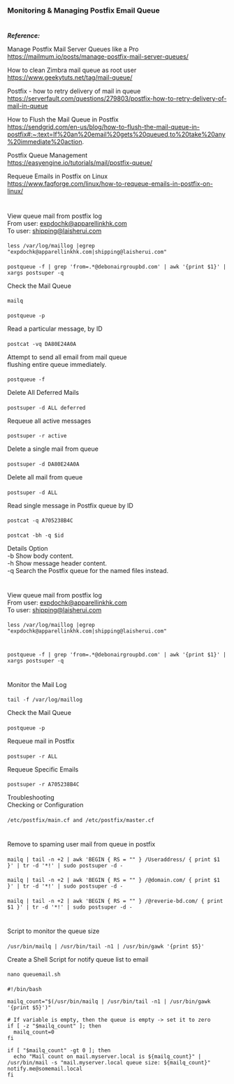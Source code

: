 #
### Monitoring & Managing Postfix Email Queue
#
<b><i>Reference:</b></i>

Manage Postfix Mail Server Queues like a Pro <br>
https://mailmum.io/posts/manage-postfix-mail-server-queues/


How to clean Zimbra mail queue as root user <br>
https://www.geekytuts.net/tag/mail-queue/

Postfix - how to retry delivery of mail in queue <br>
https://serverfault.com/questions/279803/postfix-how-to-retry-delivery-of-mail-in-queue

How to Flush the Mail Queue in Postfix <br>
https://sendgrid.com/en-us/blog/how-to-flush-the-mail-queue-in-postfix#:~:text=If%20an%20email%20gets%20queued,to%20take%20any%20immediate%20action.

Postfix Queue Management <br>
https://easyengine.io/tutorials/mail/postfix-queue/

Requeue Emails in Postfix on Linux <br>
https://www.faqforge.com/linux/how-to-requeue-emails-in-postfix-on-linux/

#

View queue mail from postfix log <br>
From user: expdochk@apparellinkhk.com <br>
To user: shipping@laisherui.com <br>
####
    less /var/log/maillog |egrep "expdochk@apparellinkhk.com|shipping@laisherui.com"

####
    postqueue -f | grep 'from=.*@debonairgroupbd.com' | awk '{print $1}' | xargs postsuper -q

Check the Mail Queue
####
    mailq 
####
    postqueue -p 

Read a particular message, by ID 
####
    postcat -vq DA80E24A0A

Attempt to send all email from mail queue <br>
flushing entire queue immediately.
####
    postqueue -f 

Delete All Deferred Mails
####
    postsuper -d ALL deferred

Requeue all active messages 
####
    postsuper -r active 

Delete a single mail from queue
####
    postsuper -d DA80E24A0A

Delete all mail from queue
####
    postsuper -d ALL 

Read single message in Postfix queue by ID
####
    postcat -q A705238B4C
####
    postcat -bh -q $id

Details Option <br>
-b 	Show body content. <br>
-h 	Show message header content. <br>
-q 	Search the Postfix queue for the named files instead. <br>

#
View queue mail from postfix log <br> 
From user: expdochk@apparellinkhk.com <br>
To user: shipping@laisherui.com <br>
####
    less /var/log/maillog |egrep "expdochk@apparellinkhk.com|shipping@laisherui.com"

#
####
    postqueue -f | grep 'from=.*@debonairgroupbd.com' | awk '{print $1}' | xargs postsuper -q

#
Monitor the Mail Log
####
    tail -f /var/log/maillog

Check the Mail Queue
####
    postqueue -p 

Requeue mail in Postfix
####
    postsuper -r ALL

Requeue Specific Emails
####
    postsuper -r A705238B4C

Troubleshooting <br>
Checking or Configuration <br>
####
    /etc/postfix/main.cf and /etc/postfix/master.cf

#
Remove to spaming user mail from queue in postfix
####
    mailq | tail -n +2 | awk 'BEGIN { RS = "" } /Useraddress/ { print $1 }' | tr -d '*!' | sudo postsuper -d -
####
    mailq | tail -n +2 | awk 'BEGIN { RS = "" } /@domain.com/ { print $1 }' | tr -d '*!' | sudo postsuper -d -
####
    mailq | tail -n +2 | awk 'BEGIN { RS = "" } /@reverie-bd.com/ { print $1 }' | tr -d '*!' | sudo postsuper -d -
#
Script to monitor the queue size
####
    /usr/bin/mailq | /usr/bin/tail -n1 | /usr/bin/gawk '{print $5}'

Create a Shell Script for notify queue list to email
####

    nano queuemail.sh
####
    #!/bin/bash

    mailq_count="$(/usr/bin/mailq | /usr/bin/tail -n1 | /usr/bin/gawk '{print $5}')"

    # If variable is empty, then the queue is empty -> set it to zero
    if [ -z "$mailq_count" ]; then
      mailq_count=0
    fi
    
    if [ "$mailq_count" -gt 0 ]; then
      echo "Mail count on mail.myserver.local is ${mailq_count}" | /usr/bin/mail -s "mail.myserver.local queue size: ${mailq_count}" notify.me@somemail.local
    fi

#

